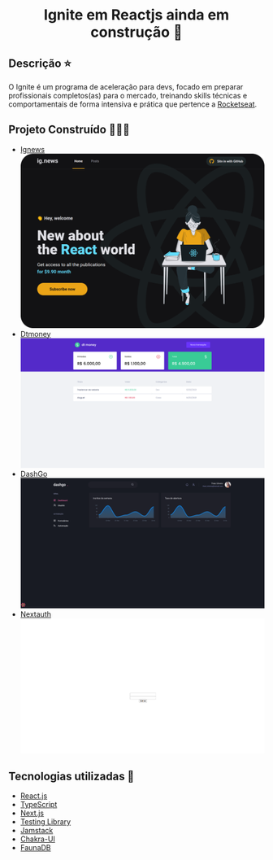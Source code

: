 <h1 align='center'>Ignite em Reactjs ainda em construção 🚧 </h1> 

## Descrição :star:

O Ignite é um programa de aceleração para devs, focado em preparar profissionais completos(as) para o mercado, treinando skills técnicas e comportamentais de forma intensiva e prática que pertence a [Rocketseat](https://www.rocketseat.com.br).

## Projeto Construído 👩🏽‍💻

- <a href="https://github.com/thaislsilveira/Ignite-Reactjs/tree/main/ignews" target="_blank">Ignews</a></li>
 ![ignews](https://github.com/thaislsilveira/Ignite-Reactjs/blob/main/ignews/public/images/ignews.png)
 - <a href="https://github.com/thaislsilveira/Ignite-Reactjs/tree/main/dtmoney" target="_blank">Dtmoney</a></li>
 ![ignews](https://github.com/thaislsilveira/Ignite-Reactjs/blob/main/dtmoney/src/assets/dtMoney.png)
  - <a href="https://github.com/thaislsilveira/Ignite-Reactjs/tree/main/dashgo" target="_blank">DashGo</a></li>
 ![dashgo](https://github.com/thaislsilveira/Ignite-Reactjs/blob/main/dashgo/dashgo.png)
  - <a href="https://github.com/thaislsilveira/Ignite-Reactjs/tree/main/nextauth" target="_blank">Nextauth</a></li>
 ![nextauth](https://github.com/thaislsilveira/Ignite-Reactjs/blob/main/nextauth/src/nextauth.png)


## Tecnologias utilizadas 🚀

<ul>
    <li><a href="https://reactjs.org/" target="_blank">React.js</a></li>
    <li><a href="https://www.typescriptlang.org/" target="_blank">TypeScript</a></li>  
    <li><a href="https://nextjs.org/" target="_blank">Next.js</a></li>
    <li><a href="https://testing-library.com/docs/react-testing-library/intro/" target="_blank">Testing Library</a></li>
    <li><a href="https://jamstack.org/" target="_blank">Jamstack</a></li>
    <li><a href="https://chakra-ui.com/" target="_blank">Chakra-UI</a></li>
    <li><a href="https://fauna.com/" target="_blank">FaunaDB</a></li>
</ul>
